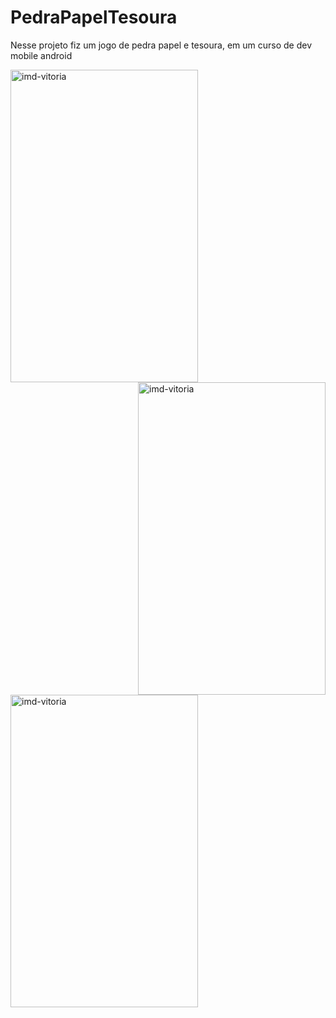 # PedraPapelTesoura
Nesse projeto fiz um jogo de pedra papel e tesoura, em um curso de dev mobile android

<div>
<img align="left" alt="imd-vitoria" height="500em" width="300em" src="https://user-images.githubusercontent.com/123993143/216439188-b0faa847-0583-4b0f-9ae4-7354634c7416.png" />
</div

<div>
<img  align="right" alt="imd-vitoria" height="500em" width="300em" src="https://user-images.githubusercontent.com/123993143/216439790-dff7e495-a61a-41f5-bd74-42ad79f70351.png" />
</div

<div>
<img align="left" alt="imd-vitoria" height="500em" width="300em" src="https://user-images.githubusercontent.com/123993143/216439927-be436275-ad94-4e64-9a75-7ded59aa433a.png" />
</div
